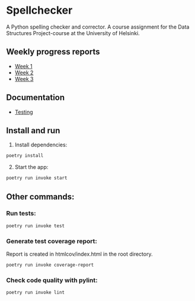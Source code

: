 # Spellchecker

A Python spelling checker and corrector. A course assignment for the Data Structures Project-course at the University of Helsinki.

## Weekly progress reports
- [Week 1](/documentation/weekly_report_1.md)
- [Week 2](/documentation/weekly_report_2.md)
- [Week 3](/documentation/weekly_report_3.md)

## Documentation
- [Testing](/documentation/testing_document.md)

## Install and run

1. Install dependencies:

```bash
poetry install
```

2. Start the app:

```bash
poetry run invoke start
````

## Other commands:

### Run tests:

```bash
poetry run invoke test
```

### Generate test coverage report:

Report is created in htmlcov/index.html in the root directory.

```bash
poetry run invoke coverage-report
```

### Check code quality with pylint:

```bash
poetry run invoke lint
```
